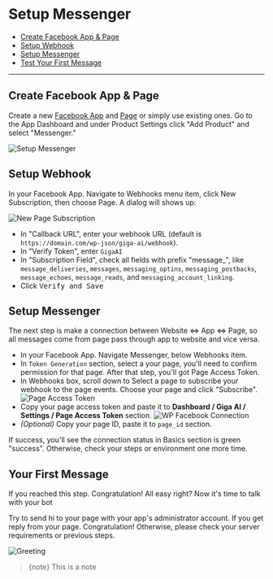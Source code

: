 # Setup Messenger
- [Create Facebook App & Page](#create-facebook-app-and-page)
- [Setup Webhook](#setup-webhook)
- [Setup Messenger](#setup-messenger)
- [Test Your First Message](#test-your-first-message)

***

<a name="create-facebook-app-and-page"></a>
## Create Facebook App & Page
Create a new [Facebook App](https://developers.facebook.com/quickstarts/?platform=web) and [Page](https://www.facebook.com/pages/create) or simply use existing ones. Go to the App Dashboard and under Product Settings click "Add Product" and select "Messenger."

![Setup Messenger](https://scontent-hkg3-1.xx.fbcdn.net/t39.2178-6/12995587_195576307494663_824949235_n.png)
<a name="setup-webhook"></a>
## Setup Webhook

In your Facebook App. Navigate to Webhooks menu item, click New Subscription, then choose Page. A dialog will shows up:
	
![New Page Subscription](/images/new-page-submission.gif)

- In "Callback URL", enter your webhook URL (default is `https://domain.com/wp-json/giga-ai/webhook`).
- In "Verify Token", enter `GigaAI`
- In "Subscription Field", check all fields with prefix "message_", like `message_deliveries`, `messages`, `messaging_optins`, `messaging_postbacks`, `message_echoes`, `message_reads`, and `messaging_account_linking`.
- Click <kbd>Verify and Save</kbd>

<a name="setup-messenger"></a>
## Setup Messenger

The next step is make a connection between Website <=> App <=> Page, so all messages come from page pass through app to website and vice versa.

- In your Facebook App. Navigate Messenger, below Webhooks item.
- In `Token Generation` section, select a your page, you'll need to confirm permission for that page. After that step, you'll got Page Access Token.
- In Webhooks box, scroll down to Select a page to subscribe your webhook to the page events. Choose your page and click "Subscribe".
![Page Access Token](/images/token-generation.gif)
- Copy your page access token and paste it to **Dashboard / Giga AI / Settings / Page Access Token** section.
![WP Facebook Connection](/images/connect-wordpress-to-facebook.gif)
- *(Optional)* Copy your page ID, paste it to `page_id` section.

If success, you'll see the connection status in Basics section is green "success". Otherwise, check your steps or environment one more time.

<a name="test-your-first-message"></a>
## Your First Message

If you reached this step. Congratulation! All easy right? Now it's time to talk with your bot

Try to send hi to your page with your app's administrator account. If you get reply from your page. Congratulation! Otherwise, please check your server requirements or previous steps.

![Greeting](/images/greeting.jpg)

> {note} This is a note